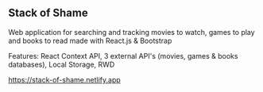 ## Stack of Shame

Web application for searching and tracking movies to watch, games to play and books to read made with React.js & Bootstrap

Features: React Context API, 3 external API's (movies, games & books databases), Local Storage, RWD

https://stack-of-shame.netlify.app